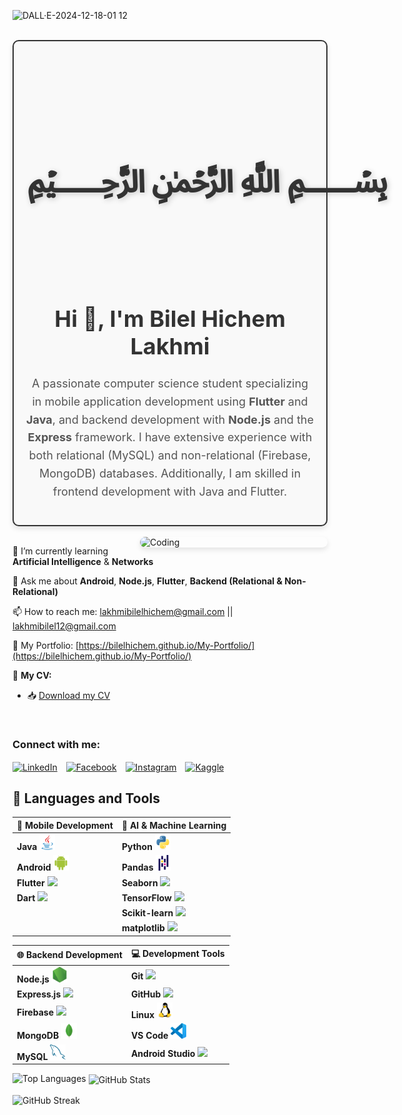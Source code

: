 ![DALL·E-2024-12-18-01 12](https://github.com/user-attachments/assets/4a9da529-ea71-452a-8111-179a7580a2d6)

<br/>

<div style="border: 2px solid #333; padding: 20px; border-radius: 10px; background-color: #f9f9f9; box-shadow: 0 4px 8px rgba(0, 0, 0, 0.1);">
  <h1 align="center" style="font-size: 80px; color: #333; text-align: center; text-shadow: 2px 2px 10px rgba(0, 0, 0, 0.2); font-weight: bold;">﷽</h1>
  <br/>
  <h1 align="center" style="color: #333; font-size: 36px; font-weight: bold;">Hi 👋, I'm Bilel Hichem Lakhmi</h1>
  <p align="center" style="color: #555; font-size: 18px; line-height: 1.6;">
    A passionate computer science student specializing in mobile application development using <strong>Flutter</strong> and <strong>Java</strong>, 
    and backend development with <strong>Node.js</strong> and the <strong>Express</strong> framework. I have extensive experience with both relational 
    (MySQL) and non-relational (Firebase, MongoDB) databases. Additionally, I am skilled in frontend development with Java and Flutter.
  </p>
</div>

<br/>

<img align="right" alt="Coding" width="300" src="https://github.com/user-attachments/assets/3290ff07-1dc3-4639-85ed-660d1b513c74" style="border-radius: 15px; box-shadow: 0 4px 8px rgba(0, 0, 0, 0.1);">

🌱 I’m currently learning **Artificial Intelligence** & **Networks**

💬 Ask me about **Android**, **Node.js**, **Flutter**, **Backend (Relational & Non-Relational)**

📫 How to reach me: [lakhmibilelhichem@gmail.com](mailto:lakhmibilelhichem@gmail.com) || [lakhmibilel12@gmail.com](mailto:lakhmibilel12@gmail.com)

📌 My Portfolio: [https://bilelhichem.github.io/My-Portfolio/](https://bilelhichem.github.io/My-Portfolio/)

📄 **My CV:**
- 📥 [Download my CV](https://github.com/user-attachments/files/19203937/cv.pdf)



<br/>

### Connect with me:

<p align="left">
  <a href="https://www.linkedin.com/in/lakhmi-hichem-billal-a3b273255/" target="_blank"><img align="center" src="https://raw.githubusercontent.com/rahuldkjain/github-profile-readme-generator/master/src/images/icons/Social/linked-in-alt.svg" alt="LinkedIn" height="30" width="40" style="margin-right: 10px;" /></a>
  <a href="https://www.facebook.com/profile.php?id=100016438029582" target="_blank"><img align="center" src="https://raw.githubusercontent.com/rahuldkjain/github-profile-readme-generator/master/src/images/icons/Social/facebook.svg" alt="Facebook" height="30" width="40" style="margin-right: 10px;" /></a>
  <a href="https://www.instagram.com/bilel_hichem/" target="_blank"><img align="center" src="https://raw.githubusercontent.com/rahuldkjain/github-profile-readme-generator/master/src/images/icons/Social/instagram.svg" alt="Instagram" height="30" width="40" style="margin-right: 10px;" /></a>
  <a href="https://www.kaggle.com/bilelhichem" target="_blank"><img align="center" src="https://github.com/user-attachments/assets/1048839b-b5b0-4aac-bc52-2f330fa864a9" alt="Kaggle" height="30" width="40" style="margin-right: 10px;" /></a>
</p>

## 🚀 Languages and Tools  

| **📱 Mobile Development** | **🤖 AI & Machine Learning** |
| ------------------------- | ---------------------------- |
| **Java** <img src="https://raw.githubusercontent.com/devicons/devicon/master/icons/java/java-original.svg" width="25"/> | **Python** <img src="https://raw.githubusercontent.com/devicons/devicon/master/icons/python/python-original.svg" width="25"/> |
| **Android** <img src="https://raw.githubusercontent.com/devicons/devicon/master/icons/android/android-original.svg" width="25"/> | **Pandas** <img src="https://raw.githubusercontent.com/devicons/devicon/2ae2a900d2f041da66e950e4d48052658d850630/icons/pandas/pandas-original.svg" width="25"/> |
| **Flutter** <img src="https://www.vectorlogo.zone/logos/flutterio/flutterio-icon.svg" width="25"/> | **Seaborn** <img src="https://seaborn.pydata.org/_images/logo-mark-lightbg.svg" width="25"/> |
| **Dart** <img src="https://www.vectorlogo.zone/logos/dartlang/dartlang-icon.svg" width="25"/> | **TensorFlow** <img src="https://github.com/user-attachments/assets/5cb8b11e-7305-444d-872f-d3150311285d" width="25"/> |
|                         | **Scikit-learn**  <img src="https://github.com/user-attachments/assets/31de686a-096d-45f2-8a47-22ec1d088de8" width="25"/> |
|                         | **matplotlib**  <img src="https://github.com/user-attachments/assets/eb96fa0d-282f-4d8b-a253-f66b42f63c20" width="25"/> |

| **🌐 Backend Development** | **💻 Development Tools** |
| -------------------------- | ------------------------ |
| **Node.js** <img src="https://raw.githubusercontent.com/devicons/devicon/master/icons/nodejs/nodejs-original.svg" width="25"/> | **Git** <img src="https://www.vectorlogo.zone/logos/git-scm/git-scm-icon.svg" width="25"/> |
| **Express.js** <img src="https://github.com/user-attachments/assets/6cae947a-c35b-45b6-b785-7c188f797daf" width="25"/> | **GitHub** <img src="https://cdn.jsdelivr.net/npm/simple-icons@3.13.0/icons/github.svg" width="25"/> |
| **Firebase** <img src="https://www.vectorlogo.zone/logos/firebase/firebase-icon.svg" width="25"/> | **Linux** <img src="https://raw.githubusercontent.com/devicons/devicon/master/icons/linux/linux-original.svg" width="25"/> |
| **MongoDB** <img src="https://raw.githubusercontent.com/devicons/devicon/master/icons/mongodb/mongodb-original.svg" width="25"/> | **VS Code** <img src="https://raw.githubusercontent.com/devicons/devicon/master/icons/vscode/vscode-original.svg" width="25"/> |
| **MySQL** <img src="https://raw.githubusercontent.com/devicons/devicon/master/icons/mysql/mysql-original.svg" width="25"/> | **Android Studio** <img src="https://github.com/user-attachments/assets/dd6a5979-2753-41c6-9089-50e76672325e" width="25"/> |


<p><img align="left" src="https://github-readme-stats.vercel.app/api/top-langs?username=bilelhichem&show_icons=true&locale=en&layout=compact" alt="Top Languages" /></p>
<p>&nbsp;<img align="center" src="https://github-readme-stats.vercel.app/api?username=bilelhichem&show_icons=true&locale=en" alt="GitHub Stats" /></p>
<p><img align="center" src="https://github-readme-streak-stats.herokuapp.com/?user=bilelhichem" alt="GitHub Streak" /></p>
